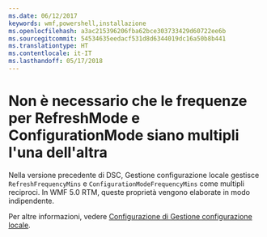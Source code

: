 ```yaml
---
ms.date: 06/12/2017
keywords: wmf,powershell,installazione
ms.openlocfilehash: a3ac215396206fba62bce303733429d60722ee6b
ms.sourcegitcommit: 54534635eedacf531d8d6344019dc16a50b8b441
ms.translationtype: HT
ms.contentlocale: it-IT
ms.lasthandoff: 05/17/2018
---
```

# <a name="frequencies-for-refreshmode-and-configurationmode-dont-need-to-be-multiples-of-each-other"></a>Non è necessario che le frequenze per RefreshMode e ConfigurationMode siano multipli l'una dell'altra

Nella versione precedente di DSC, Gestione configurazione locale gestisce `RefreshFrequencyMins` e `ConfigurationModeFrequencyMins` come multipli reciproci. In WMF 5.0 RTM, queste proprietà vengono elaborate in modo indipendente.

Per altre informazioni, vedere [Configurazione di Gestione configurazione locale](https://msdn.microsoft.com/powershell/dsc/metaconfig).

